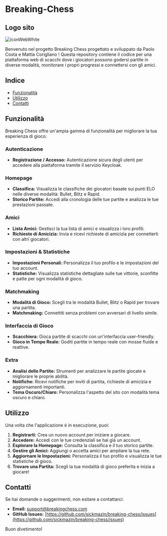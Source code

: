 # Breaking-Chess

## Logo sito
![iconWebWhite](https://github.com/user-attachments/assets/ae6639e8-d394-48ab-8003-534c24e471e4)


Benvenuto nel progetto Breaking Chess progettato e sviluppato da Paolo Costa e Mattia Corigliano ! Questa repository contiene il codice per una piattaforma web di scacchi dove i giocatori possono godersi partite in diverse modalità, monitorare i propri progressi e connettersi con gli amici.

## Indice

- [Funzionalità](#funzionalità)
- [Utilizzo](#utilizzo)
- [Contatti](#contatti)

## Funzionalità

Breaking Chess offre un'ampia gamma di funzionalità per migliorare la tua esperienza di gioco:

### Autenticazione
- **Registrazione / Accesso:** Autenticazione sicura degli utenti per accedere alla piattaforma tramite il servizio Keycloak.

### Homepage
- **Classifica:** Visualizza le classifiche dei giocatori basate sui punti ELO nelle diverse modalità: Bullet, Blitz e Rapid.
- **Storico Partite:** Accedi alla cronologia delle tue partite e analizza le tue prestazioni passate.

### Amici
- **Lista Amici:** Gestisci la tua lista di amici e visualizza i loro profili.
- **Richieste di Amicizia:** Invia e ricevi richieste di amicizia per connetterti con altri giocatori.

### Impostazioni & Statistiche
- **Impostazioni Personali:** Personalizza il tuo profilo e le impostazioni del tuo account.
- **Statistiche:** Visualizza statistiche dettagliate sulle tue vittorie, sconfitte e patte per ogni modalità di gioco.

### Matchmaking
- **Modalità di Gioco:** Scegli tra le modalità Bullet, Blitz o Rapid per trovare una partita.
- **Matchmaking:** Connettiti senza problemi con avversari di livello simile.

### Interfaccia di Gioco
- **Scacchiera:** Gioca partite di scacchi con un'interfaccia user-friendly.
- **Gioco in Tempo Reale:** Goditi partite in tempo reale con mosse fluide e reattive.

### Extra
- **Analisi delle Partite:** Strumenti per analizzare le partite giocate e migliorare le proprie abilità.
- **Notifiche:** Ricevi notifiche per inviti di partita, richieste di amicizia e aggiornamenti importanti.
- **Tema Oscuro/Chiaro:** Personalizza l'aspetto del sito con modalità tema oscuro e chiaro.

## Utilizzo

Una volta che l'applicazione è in esecuzione, puoi:

1. **Registrarti:** Crea un nuovo account per iniziare a giocare.
2. **Accedere:** Accedi con le tue credenziali se hai già un account.
3. **Esplorare la Homepage:** Consulta la classifica e il tuo storico partite.
4. **Gestire gli Amici:** Aggiungi o accetta amici per ampliare la tua rete.
5. **Aggiornare le Impostazioni:** Personalizza il tuo profilo e visualizza le tue statistiche di gioco.
6. **Trovare una Partita:** Scegli la tua modalità di gioco preferita e inizia a giocare!


## Contatti

Se hai domande o suggerimenti, non esitare a contattarci:
- **Email:** support@breakingchess.com
- **GitHub Issues:** [https://github.com/sickmazin/breaking-chess/issues](https://github.com/sickmazin/breaking-chess/issues)

Buon divetimento!
